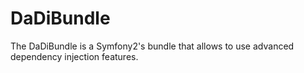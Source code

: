 DaDiBundle
==========

The DaDiBundle is a Symfony2's bundle that allows to use advanced dependency injection features.
